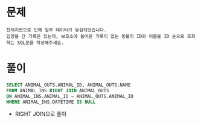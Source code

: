 # 문제

```
천재지변으로 인해 일부 데이터가 유실되었습니다.
입양을 간 기록은 있는데, 보호소에 들어온 기록이 없는 동물의 ID와 이름을 ID 순으로 조회하는 SQL문을 작성해주세요.
```

# 풀이

```sql
SELECT ANIMAL_OUTS.ANIMAL_ID, ANIMAL_OUTS.NAME
FROM ANIMAL_INS RIGHT JOIN ANIMAL_OUTS
ON ANIMAL_INS.ANIMAL_ID = ANIMAL_OUTS.ANIMAL_ID
WHERE ANIMAL_INS.DATETIME IS NULL
```



* RIGHT JOIN으로 풀이
